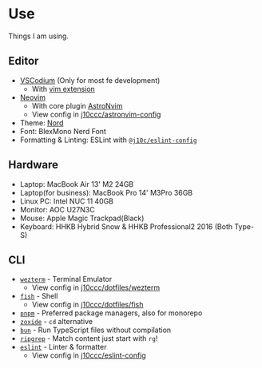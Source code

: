 # Use

Things I am using.

## Editor

- [VSCodium](https://vscodium.com) (Only for most fe development)
	- With [vim extension](https://open-vsx.org/extension/vscodevim/vim)
- [Neovim](https://neovim.io)
	- With core plugin [AstroNvim](https://astronvim.com)
	- View config in [j10ccc/astronvim-config](https://github.com/j10ccc/astronvim-config)
- Theme: [Nord](https://www.nordtheme.com)
- Font: BlexMono Nerd Font
- Formatting & Linting: ESLint with [`@j10c/eslint-config`](https://github.com/j10ccc/eslint-config)

## Hardware

- Laptop: MacBook Air 13' M2 24GB
- Laptop(for business): MacBook Pro 14' M3Pro 36GB
- Linux PC: Intel NUC 11 40GB
- Monitor: AOC U27N3C
- Mouse: Apple Magic Trackpad(Black)
- Keyboard: HHKB Hybrid Snow & HHKB Professional2 2016 (Both Type-S)

## CLI

- [`wezterm`](https://wezfurlong.org/wezterm/index.html) - Terminal Emulator
	- View config in [j10ccc/dotfiles/wezterm](https://github.com/j10ccc/dotfiles/tree/master/wezterm)
- [`fish`](https://github.com/fish-shell/fish-shell)  - Shell
	-  View config in [j10ccc/dotfiles/fish](https://github.com/j10ccc/dotfiles/tree/master/fish)
- [`pnpm`](https://pnpm.io/) - Preferred package managers, also for monorepo
- [`zoxide`](https://github.com/ajeetdsouza/zoxide) - `cd` alternative
- [`bun`](https://github.com/oven-sh/bun) - Run TypeScript files without compilation
- [`ripgrep`](https://github.com/BurntSushi/ripgrep) - Match content just start with `rg`!
- [`eslint`](https://eslint.org/) - Linter & formatter
	- View config in [j10ccc/eslint-config](https://github.com/j10ccc/eslint-config)
	

